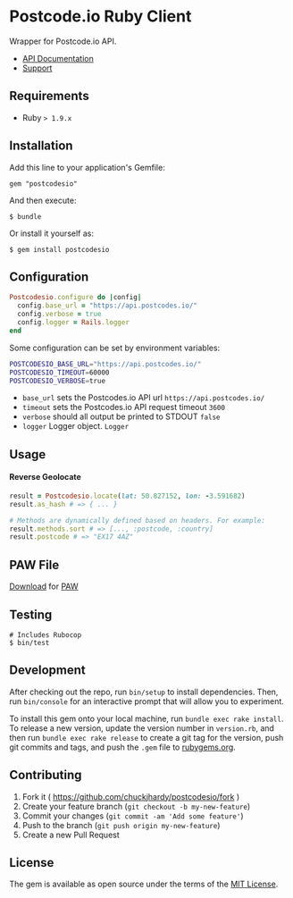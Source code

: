 # Postcode.io Ruby Client

Wrapper for Postcode.io API.

* [API Documentation](http://postcodes.io/docs)
* [Support](http://support.dexi.io/)

## Requirements

* Ruby `> 1.9.x`

## Installation

Add this line to your application's Gemfile:

    gem "postcodesio"

And then execute:

    $ bundle

Or install it yourself as:

    $ gem install postcodesio

## Configuration

``` ruby
Postcodesio.configure do |config|
  config.base_url = "https://api.postcodes.io/"
  config.verbose = true
  config.logger = Rails.logger
end
```

Some configuration can be set by environment variables:

``` bash
POSTCODESIO_BASE_URL="https://api.postcodes.io/"
POSTCODESIO_TIMEOUT=60000
POSTCODESIO_VERBOSE=true
```

* `base_url` sets the Postcodes.io API url `https://api.postcodes.io/`
* `timeout` sets the Postcodes.io API request timeout `3600`
* `verbose` should all output be printed to STDOUT `false`
* `logger` Logger object. `Logger`

## Usage

#### Reverse Geolocate

``` ruby
result = Postcodesio.locate(lat: 50.827152, lon: -3.591682)
result.as_hash # => { ... }

# Methods are dynamically defined based on headers. For example:
result.methods.sort # => [..., :postcode, :country]
result.postcode # => "EX17 4AZ"
```

## PAW File

[Download](./Pawfile) for [PAW](https://paw.cloud/)

## Testing

    # Includes Rubocop
    $ bin/test

## Development

After checking out the repo, run `bin/setup` to install dependencies. Then, run `bin/console` for an interactive prompt that will allow you to experiment.

To install this gem onto your local machine, run `bundle exec rake install`. To release a new version, update the version number in `version.rb`, and then run `bundle exec rake release` to create a git tag for the version, push git commits and tags, and push the `.gem` file to [rubygems.org](https://rubygems.org).

## Contributing

1. Fork it ( https://github.com/chuckjhardy/postcodesio/fork )
2. Create your feature branch (`git checkout -b my-new-feature`)
3. Commit your changes (`git commit -am 'Add some feature'`)
4. Push to the branch (`git push origin my-new-feature`)
5. Create a new Pull Request

## License

The gem is available as open source under the terms of the [MIT License](http://opensource.org/licenses/MIT).
